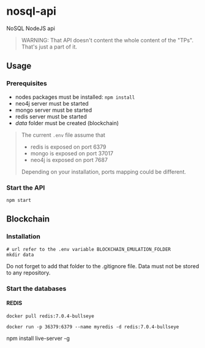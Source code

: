 # nosql-api
NoSQL NodeJS api 

> WARNING:
> That API doesn't content the whole content of the "TPs". That's just a part of it.

## Usage
### Prerequisites
* nodes packages must be installed: ```npm install```
* neo4j server must be started
* mongo server must be started 
* redis server must be started
* *data* folder must be created (blockchain)

> The current ```.env``` file assume that 
> * redis is exposed on port 6379
> * mongo is exposed on port 37017
> * neo4j is exposed on port 7687
>
> Depending on your installation, ports mapping could be different.

### Start the API
```shell
npm start
````

## Blockchain
### Installation
```shell
# url refer to the .env variable BLOCKCHAIN_EMULATION_FOLDER
mkdir data
```

Do not forget to add that folder to the .gitignore file. Data must not be stored to any repository.


### Start the databases
#### REDIS
```shell
docker pull redis:7.0.4-bullseye
```
```shell
docker run -p 36379:6379 --name myredis -d redis:7.0.4-bullseye
```


npm install live-server -g
